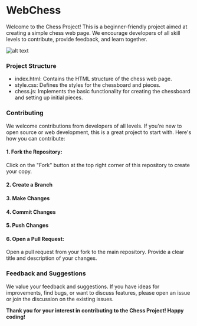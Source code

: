 # WebChess
Welcome to the Chess Project! This is a beginner-friendly project aimed at creating a simple chess web page. We encourage developers of all skill levels to contribute, provide feedback, and learn together.

![alt text](https://www.lavanguardia.com/files/og_thumbnail/uploads/2023/01/25/63d1250e52b86.jpeg)

### Project Structure
- index.html: Contains the HTML structure of the chess web page.
- style.css: Defines the styles for the chessboard and pieces.
- chess.js: Implements the basic functionality for creating the chessboard and setting up initial pieces.

### Contributing
We welcome contributions from developers of all levels. If you're new to open source or web development, this is a great project to start with. Here's how you can contribute:
#### 1. Fork the Repository:
Click on the "Fork" button at the top right corner of this repository to create your copy.
#### 2. Create a Branch
#### 3. Make Changes
#### 4. Commit Changes
#### 5. Push Changes
#### 6. Open a Pull Request:
Open a pull request from your fork to the main repository. Provide a clear title and description of your changes.

### Feedback and Suggestions
We value your feedback and suggestions. If you have ideas for improvements, find bugs, or want to discuss features, please open an issue or join the discussion on the existing issues.

**Thank you for your interest in contributing to the Chess Project! Happy coding!**
